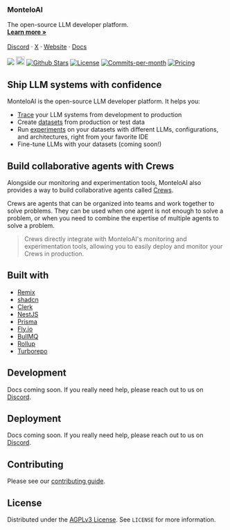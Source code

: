 <h3>MonteloAI</h3>

<p>
  The open-source LLM developer platform.
  <br />
  <a href="https://montelo.ai"><strong>Learn more »</strong></a>
  <br />
  <br />
  <a href="https://discord.gg/ZCNhEp68GN">Discord</a>
  ·
  <a href="https://twitter.com/monteloai">X</a>
  ·
  <a href="https://montelo.ai">Website</a>
  ·
  <a href="https://docs.montelo.ai">Docs</a>
</p>

<p>
   <a href="https://www.npmjs.com/package/montelo"><img src="https://img.shields.io/npm/v/montelo.svg?style=flat" /></a>
   <a href="https://status.montelo.ai"><img height="20px" src="https://betteruptime.com/status-badges/v1/monitor/a9kf.svg" alt="Uptime"></a>
   <a href="https://github.com/montelo-org/montelo/stargazers"><img src="https://img.shields.io/github/stars/montelo-org/montelo" alt="Github Stars"></a>
   <a href="https://github.com/calcom/cal.com/blob/main/LICENSE"><img src="https://img.shields.io/badge/license-AGPLv3-purple" alt="License"></a>
   <a href="https://github.com/montelo-org/montelo/pulse"><img src="https://img.shields.io/github/commit-activity/m/montelo-org/montelo" alt="Commits-per-month"></a>
   <a href="https://montelo.ai/pricing"><img src="https://img.shields.io/badge/Pricing-Free-brightgreen" alt="Pricing"></a>
</p>

## Ship LLM systems with confidence

MonteloAI is the open-source LLM developer platform. It helps you:

- [Trace](https://docs.montelo.ai/traces/traces) your LLM systems from development to production
- Create [datasets](https://docs.montelo.ai/datasets/datasets) from production or test data
- Run [experiments](https://docs.montelo.ai/experiments/experiments) on your datasets with different LLMs,
  configurations, and architectures, right from your favorite IDE
- Fine-tune LLMs with your datasets (coming soon!)

## Build collaborative agents with Crews

Alongside our monitoring and experimentation tools, MonteloAI also provides a way to build collaborative agents
called [Crews](https://docs.montelo.ai/crews/introduction).

Crews are agents that can be organized into teams and work together to solve problems.
They can be used when one agent is not enough to solve a problem, or when you need to combine the expertise of multiple
agents to solve a problem.

> Crews directly integrate with MonteloAI's monitoring and experimentation tools, allowing you to easily deploy and
> monitor your Crews in production.

## Built with

- [Remix](https://remix.run/)
- [shadcn](https://ui.shadcn.com/)
- [Clerk](https://clerk.com/)
- [NestJS](https://nestjs.com/)
- [Prisma](https://www.prisma.io/)
- [Fly.io](https://fly.io/)
- [BullMQ](https://bullmq.io/)
- [Rollup](https://rollupjs.org/)
- [Turborepo](https://turbo.build/repo)


## Development

Docs coming soon. If you really need help, please reach out to us on [Discord](https://discord.gg/ZCNhEp68GN).

## Deployment

Docs coming soon. If you really need help, please reach out to us on [Discord](https://discord.gg/ZCNhEp68GN).

## Contributing

Please see our [contributing guide](https://github.com/montelo-org/montelo/blob/main/CONTRIBUTING.md).

## License

Distributed under the [AGPLv3 License](https://github.com/montelo-org/montelo/blob/main/LICENSE). See `LICENSE` for more
information.
